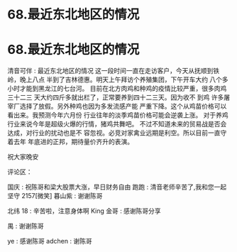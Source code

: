 # 68.最近东北地区的情况

# 68.最近东北地区的情况

清音可伴 : 最近东北地区的情况 这一段时间一直在走访客户，今天从抚顺到铁岭，晚上八点 半到了吉林德惠。明天上午拜访个养殖集团，下午开车大约 八个多小时才能到黑龙江的七台河。 目前在北方肉鸡和种鸡的疫情比较严重，很多肉鸡三十二三 天大约四斤多就出栏了，正常要养到四十二三天。因为收不 到鸡 许多屠宰厂选择了放假。另外种鸡也因为多发流感产能 严重下降。这个从鸡苗价格可以看出来。我预测今年六月份 行业往年的淡季鸡苗价格可能会逆袭上涨。 对于养鸡行业来说今年是超级火爆的行情，猪鸡共舞吧。 不过不知道未来的贸易战是否会达成，对行业的扰动也是不 容忽视。必竞对家禽业远期是利空。所以目前一直守着去年 年底进的正邦，期待量价齐升的表演。

祝大家晚安

评论区：

国庆 : 祝陈哥和梁大股票大涨，早日财务自由 跑跑 : 清音老师辛苦了,我和您一起坚守 2157[微笑] 暮山紫 : 谢谢陈哥

北纬 18 : 辛苦啦，注意身体啊 King 金哥 : 感谢陈哥分享

禺 : 谢谢陈哥

ye : 感谢陈哥 adchen : 谢陈哥